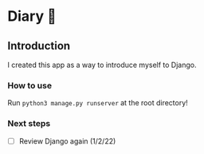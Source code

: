 # Diary 📓

## Introduction

I created this app as a way to introduce myself to Django.

### How to use

Run `python3 manage.py runserver` at the root directory!

### Next steps
- [ ] Review Django again (1/2/22)

